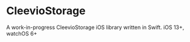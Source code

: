 # CleevioStorage

A work-in-progress CleevioStorage iOS library written in Swift.
iOS 13+, watchOS 6+
